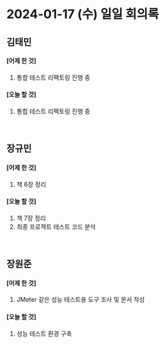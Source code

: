 # 2024-01-17 (수) 일일 회의록

## 김태민

#### [어제 한 것]

1. 통합 테스트 리팩토링 진행 중

#### [오늘 할 것]

1. 통합 테스트 리팩토링 진행 중

<br>

## 장규민

#### [어제 한 것]

1. 책 6장 정리

#### [오늘 할 것]

1. 책 7장 정리
2. 최종 프로젝트 테스트 코드 분석

<br>

## 장원준

#### [어제 한 것]

1. JMeter 같은 성능 테스트용 도구 조사 및 문서 작성

#### [오늘 할 것]

1. 성능 테스트 환경 구축
